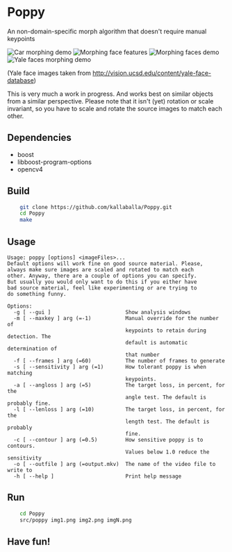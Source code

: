 # Poppy
An non-domain-specific morph algorithm that doesn't require manual keypoints

![Car morphing demo](https://github.com/kallaballa/Poppy/blob/main/demo/cars.gif?raw=true)
![Morphing face features](https://github.com/kallaballa/Poppy/blob/main/demo/browns.gif?raw=true)
![Morphing faces demo](https://github.com/kallaballa/Poppy/blob/main/demo/faces.gif?raw=true)
![Yale faces morphing demo](https://github.com/kallaballa/Poppy/blob/main/demo/yalefaces.gif?raw=true)

(Yale face images taken from http://vision.ucsd.edu/content/yale-face-database)

This is very much a work in progress. And works best on similar objects from a similar perspective.
Please note that it isn't (yet) rotation or scale invariant, so you have to scale and rotate the source images to match each other.
## Dependencies
* boost
* libboost-program-options
* opencv4

## Build

```bash
    git clone https://github.com/kallaballa/Poppy.git
    cd Poppy
    make
```

## Usage
```
Usage: poppy [options] <imageFiles>...
Default options will work fine on good source material. Please,
always make sure images are scaled and rotated to match each
other. Anyway, there are a couple of options you can specify.
But usually you would only want to do this if you either have
bad source material, feel like experimenting or are trying to
do something funny.

Options:
  -g [ --gui ]                        Show analysis windows
  -m [ --maxkey ] arg (=-1)           Manual override for the number of 
                                      keypoints to retain during detection. The
                                      default is automatic determination of 
                                      that number
  -f [ --frames ] arg (=60)           The number of frames to generate
  -s [ --sensitivity ] arg (=1)       How tolerant poppy is when matching 
                                      keypoints.
  -a [ --angloss ] arg (=5)           The target loss, in percent, for the 
                                      angle test. The default is probably fine.
  -l [ --lenloss ] arg (=10)          The target loss, in percent, for the 
                                      length test. The default is probably 
                                      fine.
  -c [ --contour ] arg (=0.5)         How sensitive poppy is to contours. 
                                      Values below 1.0 reduce the sensitivity
  -o [ --outfile ] arg (=output.mkv)  The name of the video file to write to
  -h [ --help ]                       Print help message
```

## Run

```bash
    cd Poppy
    src/poppy img1.png img2.png imgN.png
```

## Have fun!


